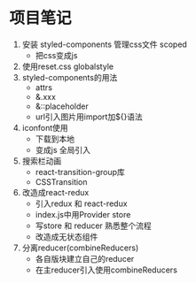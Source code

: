 # 项目笔记
1. 安装 styled-components 管理css文件 scoped
    - 把css变成js
2. 使用reset.css globalstyle
3. styled-components的用法
    - attrs
    - &.xxx
    - &::placeholder
    - url引入图片用import加${}语法
4. iconfont使用
    - 下载到本地
    - 变成js 全局引入
5. 搜索栏动画
    - react-transition-group库
    - CSSTransition
6. 改造成react-redux
    - 引入redux 和 react-redux
    - index.js中用Provider store
    - 写store 和 reducer 熟悉整个流程
    - 改造成无状态组件
7. 分离reducer(combineReducers)
    - 各自版块建立自己的reducer
    - 在主reducer引入使用combineReducers